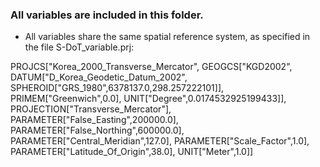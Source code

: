 ### All variables are included in this folder.

- All variables share the same spatial reference system, as specified in the file S-DoT_variable.prj:


PROJCS["Korea_2000_Transverse_Mercator",
    GEOGCS["KGD2002",
        DATUM["D_Korea_Geodetic_Datum_2002",
            SPHEROID["GRS_1980",6378137.0,298.257222101]],
        PRIMEM["Greenwich",0.0],
        UNIT["Degree",0.0174532925199433]],
    PROJECTION["Transverse_Mercator"],
    PARAMETER["False_Easting",200000.0],
    PARAMETER["False_Northing",600000.0],
    PARAMETER["Central_Meridian",127.0],
    PARAMETER["Scale_Factor",1.0],
    PARAMETER["Latitude_Of_Origin",38.0],
    UNIT["Meter",1.0]]
